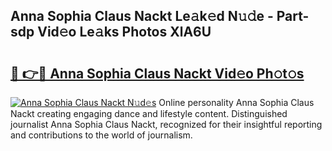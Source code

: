 ## Anna Sophia Claus Nackt Le𝚊k𝚎d N𝚞𝚍e - Part-sdp Vid𝚎o Le𝚊ks Photos XlA6U

# <h2><a href="http://fb6r1i.evod.top/?m=Anna+Sophia+Claus+Nackt">🔗 👉🔴 Anna Sophia Claus Nackt Vid𝚎o Ph𝚘t𝚘s</a></h2>

[![Anna Sophia Claus Nackt N𝚞d𝚎s](https://i.imgur.com/8V9OHl7.gif)](http://fb6r1i.evod.top/?m=Anna+Sophia+Claus+Nackt)
Online personality Anna Sophia Claus Nackt creating engaging dance and lifestyle content. Distinguished journalist Anna Sophia Claus Nackt, recognized for their insightful reporting and contributions to the world of journalism. 
